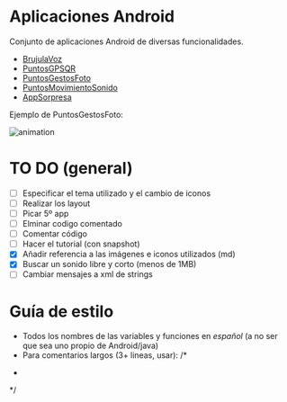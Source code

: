 # Aplicaciones Android

Conjunto de aplicaciones Android de diversas funcionalidades.

 - [BrujulaVoz](https://github.com/ranea/AppsAndroid/tree/master/BrujulaVoz)
 - [PuntosGPSQR](https://github.com/ranea/AppsAndroid/tree/master/PuntoGPSQR)
 - [PuntosGestosFoto](https://github.com/ranea/AppsAndroid/tree/master/PuntoGestosFoto)
 - [PuntosMovimientoSonido](https://github.com/ranea/AppsAndroid/tree/master/PuntoMovimientoSonido)
 - [AppSorpresa]()

Ejemplo de PuntosGestosFoto:

![animation](ejemploApp.gif)

# TO DO (general)

* [ ] Especificar el tema utilizado y el cambio de iconos
* [ ] Realizar los layout
* [ ] Picar 5º app
* [ ] Elminar codigo comentado
* [ ] Comentar código
* [ ] Hacer el tutorial (con snapshot)
* [x] Añadir referencia a las imágenes e iconos utilizados (md)
* [x] Buscar un sonido libre y corto (menos de 1MB)
* [ ] Cambiar mensajes a xml de strings

# Guía de estilo

- Todos los nombres de las variables y funciones en *español* (a no ser que sea uno propio de Android/java)
- Para comentarios largos (3+ lineas, usar):
/*
 *
 */

